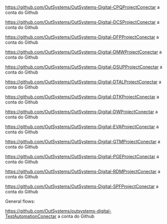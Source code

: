 https://github.com/OutSystems/OutSystems-Digital-CPQProjectConectar a conta do Github 

https://github.com/OutSystems/OutSystems-Digital-DCSProjectConectar a conta do Github 

https://github.com/OutSystems/OutSystems-Digital-DFPProjectConectar a conta do Github 

https://github.com/OutSystems/OutSystems-Digital-DMWProjectConectar a conta do Github 

https://github.com/OutSystems/OutSystems-Digital-DSUPProjectConectar a conta do Github 

https://github.com/OutSystems/OutSystems-Digital-DTALProjectConectar a conta do Github 

https://github.com/OutSystems/OutSystems-Digital-DTKProjectConectar a conta do Github 

https://github.com/OutSystems/OutSystems-Digital-DWProjectConectar a conta do Github 

https://github.com/OutSystems/OutSystems-Digital-EVAProjectConectar a conta do Github 

https://github.com/OutSystems/OutSystems-Digital-GTMProjectConectar a conta do Github 

https://github.com/OutSystems/OutSystems-Digital-PGEProjectConectar a conta do Github 

https://github.com/OutSystems/OutSystems-Digital-RDMProjectConectar a conta do Github 

https://github.com/OutSystems/OutSystems-Digital-SPFProjectConectar a conta do Github 

 

General flows:

https://github.com/OutSystems/outsystems-digital-TestAutomationConectar a conta do Github 
